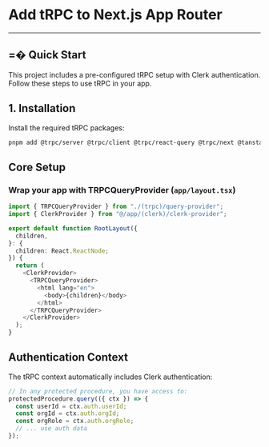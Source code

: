 # Add tRPC to Next.js App Router

---

## =� Quick Start

This project includes a pre-configured tRPC setup with Clerk authentication. Follow these steps to use tRPC in your app.

## 1. Installation

Install the required tRPC packages:

```bash
pnpm add @trpc/server @trpc/client @trpc/react-query @trpc/next @tanstack/react-query
```

## Core Setup

### Wrap your app with TRPCQueryProvider (`app/layout.tsx`)

```typescript
import { TRPCQueryProvider } from "./(trpc)/query-provider";
import { ClerkProvider } from "@/app/(clerk)/clerk-provider";

export default function RootLayout({
  children,
}: {
  children: React.ReactNode;
}) {
  return (
    <ClerkProvider>
      <TRPCQueryProvider>
        <html lang="en">
          <body>{children}</body>
        </html>
      </TRPCQueryProvider>
    </ClerkProvider>
  );
}
```

## Authentication Context

The tRPC context automatically includes Clerk authentication:

```typescript
// In any protected procedure, you have access to:
protectedProcedure.query(({ ctx }) => {
  const userId = ctx.auth.userId;
  const orgId = ctx.auth.orgId;
  const orgRole = ctx.auth.orgRole;
  // ... use auth data
});
```
